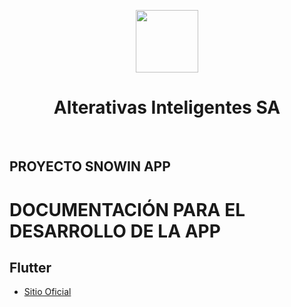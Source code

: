 <p align="center">
    <a href="https://alternativasinteligentes.com/" target="_blank">
        <img src="https://alternativasinteligentes.com/wp-content/uploads/2019/03/logo-aisa.png" height="100px">
    </a>
    <h1 align="center">Alterativas Inteligentes SA</h1>
    <br>
</p>

PROYECTO SNOWIN APP
------------------------------------------

# DOCUMENTACIÓN PARA EL DESARROLLO DE LA APP

## Flutter
- [Sitio Oficial](https://flutter.dev/)

